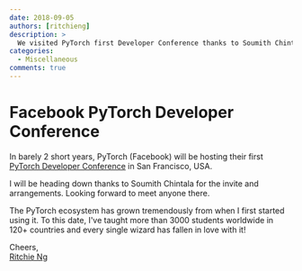 ```yaml
---
date: 2018-09-05
authors: [ritchieng]
description: >
  We visited PyTorch first Developer Conference thanks to Soumith Chintala.
categories:
  - Miscellaneous
comments: true
---
```


# Facebook PyTorch Developer Conference

In barely 2 short years, PyTorch (Facebook) will be hosting their first [PyTorch Developer Conference](https://pytorch.fbreg.com) in San Francisco, USA.

<!-- more -->

I will be heading down thanks to Soumith Chintala for the invite and arrangements. Looking forward to meet anyone there. 

The PyTorch ecosystem has grown tremendously from when I first started using it. To this date, I've taught more than 3000 students worldwide in 120+ countries and every single wizard has fallen in love with it!

Cheers,
<br />[Ritchie Ng](https://www.ritchieng.com/)
